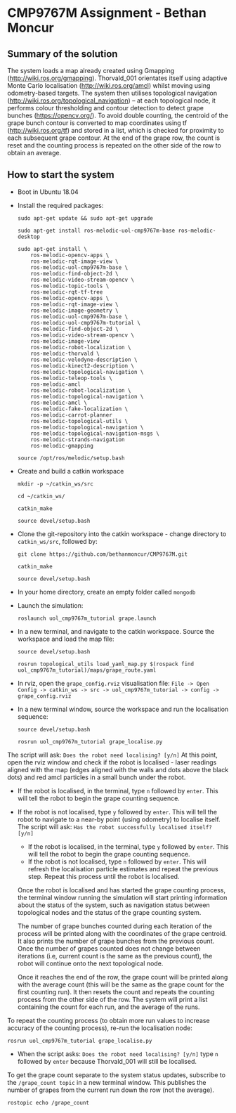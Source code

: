 # CMP9767M Assignment - Bethan Moncur

## Summary of the solution

The system loads a map already created using Gmapping (http://wiki.ros.org/gmapping). Thorvald_001 orientates itself using adaptive Monte Carlo localisation (http://wiki.ros.org/amcl) whilst moving using odometry-based targets. The system then utilises topological navigation (http://wiki.ros.org/topological_navigation) – at each topological node, it performs colour thresholding and contour detection to detect grape bunches (https://opencv.org/). To avoid double counting, the centroid of the grape bunch contour is converted to map coordinates using tf (http://wiki.ros.org/tf) and stored in a list, which is checked for proximity to each subsequent grape contour. At the end of the grape row, the count is reset and the counting process is repeated on the other side of the row to obtain an average.

## How to start the system

* Boot in Ubuntu 18.04
* Install the required packages:

    ```
    sudo apt-get update && sudo apt-get upgrade
    ```
    
    ```
    sudo apt-get install ros-melodic-uol-cmp9767m-base ros-melodic-desktop
    ```
    
    ```
    sudo apt-get install \
        ros-melodic-opencv-apps \
        ros-melodic-rqt-image-view \
        ros-melodic-uol-cmp9767m-base \
        ros-melodic-find-object-2d \
        ros-melodic-video-stream-opencv \
        ros-melodic-topic-tools \
        ros-melodic-rqt-tf-tree
        ros-melodic-opencv-apps \
        ros-melodic-rqt-image-view \
        ros-melodic-image-geometry \
        ros-melodic-uol-cmp9767m-base \
        ros-melodic-uol-cmp9767m-tutorial \
        ros-melodic-find-object-2d \
        ros-melodic-video-stream-opencv \
        ros-melodic-image-view
        ros-melodic-robot-localization \
        ros-melodic-thorvald \
        ros-melodic-velodyne-description \
        ros-melodic-kinect2-description \
        ros-melodic-topological-navigation \
        ros-melodic-teleop-tools \
        ros-melodic-amcl
        ros-melodic-robot-localization \
        ros-melodic-topological-navigation \
        ros-melodic-amcl \
        ros-melodic-fake-localization \
        ros-melodic-carrot-planner
        ros-melodic-topological-utils \
        ros-melodic-topological-navigation \
        ros-melodic-topological-navigation-msgs \
        ros-melodic-strands-navigation
        ros-melodic-gmapping
    ```
    
    ```
    source /opt/ros/melodic/setup.bash
    ```
    
* Create and build a catkin workspace

    ```
    mkdir -p ~/catkin_ws/src
    ```
    
    ```
    cd ~/catkin_ws/
    ```
    
    ```
    catkin_make
    ```

    ```
    source devel/setup.bash
    ```
    
* Clone the git-repository into the catkin workspace - change directory to `catkin_ws/src`, followed by:

    ```
    git clone https://github.com/bethanmoncur/CMP9767M.git
    ```
    ```
    catkin_make
    ```
    
    ```
    source devel/setup.bash
    ```
    
* In your home directory, create an empty folder called `mongodb`
* Launch the simulation:
    ```
    roslaunch uol_cmp9767m_tutorial grape.launch
    ```
    
* In a new terminal, and navigate to the catkin workspace. Source the workspace and load the map file:
    ```
    source devel/setup.bash
    ```
    
    ```
    rosrun topological_utils load_yaml_map.py $(rospack find uol_cmp9767m_tutorial)/maps/grape_route.yaml
    ```
    
* In rviz, open the `grape_config.rviz` visualisation file: `File -> Open Config -> catkin_ws -> src -> uol_cmp9767m_tutorial -> config -> grape_config.rviz`
* In a new terminal window, source the workspace and run the localisation sequence:
    ```
    source devel/setup.bash
    ```

    ```
    rosrun uol_cmp9767m_tutorial grape_localise.py
    ```
    
The script will ask: `Does the robot need localising? [y/n]`
At this point, open the rviz window and check if the robot is localised -  laser readings aligned with the map (edges aligned with the walls and dots above the black dots) and red amcl particles in a small bunch under the robot.

* If the robot is localised, in the terminal, type `n` followed by `enter`. This will tell the robot to begin the grape counting sequence.

* If the robot is not localised, type `y` followed by `enter`. This will tell the robot to navigate to a near-by point (using odometry) to localise itself. The script will ask: `Has the robot successfully localised itself? [y/n]`

    * If the robot is localised, in the terminal, type `y` followed by `enter`. This will tell the robot to begin the grape counting sequence.
    * If the robot is not localised, type `n` followed by `enter`. This will refresh the localisation particle estimates and repeat the previous step. Repeat this process until the robot is localised.

    Once the robot is localised and has started the grape counting process, the terminal window running the simulation will start printing information about the status of the system, such as navigation status between topological nodes and the status of the grape counting system.

    The number of grape bunches counted during each iteration of the process will be printed along with the coordinates of the grape centroid. It also prints the number of grape bunches from the previous count. Once the number of grapes counted does not change between iterations (i.e, current count is the same as the previous count), the robot will continue onto the next topological node.

    Once it reaches the end of the row, the grape count will be printed along with the average count (this will be the same as the grape count for the first counting run). It then resets the count and repeats the counting process from the other side of the row. The system will print a list containing the count for each run, and the average of the runs.

To repeat the counting process (to obtain more run values to increase accuracy of the counting process), re-run the localisation node:

```
rosrun uol_cmp9767m_tutorial grape_localise.py
```
    
* When the script asks: `Does the robot need localising? [y/n]` type `n` followed by `enter` because Thorvald_001 will still be localised.

To get the grape count separate to the system status updates, subscribe to the `/grape_count topic` in a new terminal window. This publishes the number of grapes from the current run down the row (not the average).

```
rostopic echo /grape_count
```
